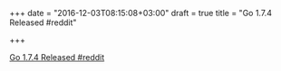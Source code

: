 +++
date = "2016-12-03T08:15:08+03:00"
draft = true
title = "Go 1.7.4 Released  #reddit"

+++

<p><a href="https://t.co/NYRMc0LH8z">Go 1.7.4 Released  #reddit</a></p>
